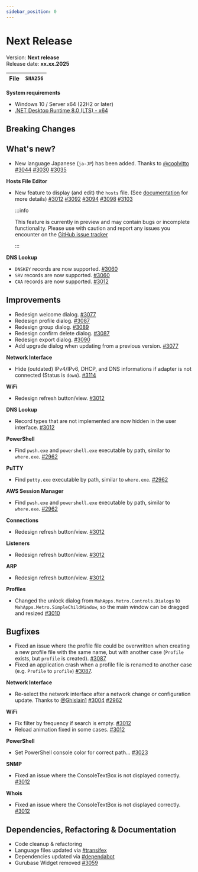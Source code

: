 ```yaml
---
sidebar_position: 0
---
```


# Next Release

Version: **Next release** <br />
Release date: **xx.xx.2025**

| File | `SHA256` |
| ---- | -------- |

**System requirements**

- Windows 10 / Server x64 (22H2 or later)
- [.NET Desktop Runtime 8.0 (LTS) - x64](https://dotnet.microsoft.com/en-us/download/dotnet/8.0/runtime)

## Breaking Changes

## What's new?

- New language Japanese (`ja-JP`) has been added. Thanks to [@coolvitto](https://github.com/coolvitto) [#3044](https://github.com/BornToBeRoot/NETworkManager/pull/3044) [#3030](https://github.com/BornToBeRoot/NETworkManager/pull/3030) [#3035](https://github.com/BornToBeRoot/NETworkManager/pull/3035)

**Hosts File Editor**

- New feature to display (and edit) the `hosts` file. (See [documentation](https://borntoberoot.net/NETworkManager/docs/application/hosts-file-editor) for more details) [#3012](https://github.com/BornToBeRoot/NETworkManager/pull/3012) [#3092](https://github.com/BornToBeRoot/NETworkManager/pull/3092) [#3094](https://github.com/BornToBeRoot/NETworkManager/pull/3094) [#3098](https://github.com/BornToBeRoot/NETworkManager/pull/3098) [#3103](https://github.com/BornToBeRoot/NETworkManager/pull/3103)

  :::info

  This feature is currently in preview and may contain bugs or incomplete functionality. Please use with caution and report any issues you encounter on the [GitHub issue tracker](https://github.com/BornToBeRoot/NETworkManager/issues)

  :::

**DNS Lookup**

- `DNSKEY` records are now supported. [#3060](https://github.com/BornToBeRoot/NETworkManager/pull/3060)
- `SRV` records are now supported. [#3060](https://github.com/BornToBeRoot/NETworkManager/pull/3060)
- `CAA` records are now supported. [#3012](https://github.com/BornToBeRoot/NETworkManager/pull/3012)

## Improvements

- Redesign welcome dialog. [#3077](https://github.com/BornToBeRoot/NETworkManager/pull/3077)
- Redesign profile dialog. [#3087](https://github.com/BornToBeRoot/NETworkManager/pull/3087)
- Redesign group dialog. [#3089](https://github.com/BornToBeRoot/NETworkManager/pull/3089)
- Redesign confirm delete dialog. [#3087](https://github.com/BornToBeRoot/NETworkManager/pull/3087)
- Redesign export dialog. [#3090](https://github.com/BornToBeRoot/NETworkManager/pull/3090)
- Add upgrade dialog when updating from a previous version. [#3077](https://github.com/BornToBeRoot/NETworkManager/pull/3077)

**Network Interface**

- Hide (outdated) IPv4/IPv6, DHCP, and DNS informations if adapter is not connected (Status is `down`). [#3114](https://github.com/BornToBeRoot/NETworkManager/pull/3114)

**WiFi**

- Redesign refresh button/view. [#3012](https://github.com/BornToBeRoot/NETworkManager/pull/3012)

**DNS Lookup**

- Record types that are not implemented are now hidden in the user interface. [#3012](https://github.com/BornToBeRoot/NETworkManager/pull/3012)

**PowerShell**

- Find `pwsh.exe` and `powershell.exe` executable by path, similar to `where.exe`. [#2962](https://github.com/BornToBeRoot/NETworkManager/pull/2962)

**PuTTY**

- Find `putty.exe` executable by path, similar to `where.exe`. [#2962](https://github.com/BornToBeRoot/NETworkManager/pull/2962)

**AWS Session Manager**

- Find `pwsh.exe` and `powershell.exe` executable by path, similar to `where.exe`. [#2962](https://github.com/BornToBeRoot/NETworkManager/pull/2962)

**Connections**

- Redesign refresh button/view. [#3012](https://github.com/BornToBeRoot/NETworkManager/pull/3012)

**Listeners**

- Redesign refresh button/view. [#3012](https://github.com/BornToBeRoot/NETworkManager/pull/3012)

**ARP**

- Redesign refresh button/view. [#3012](https://github.com/BornToBeRoot/NETworkManager/pull/3012)

**Profiles**

- Changed the unlock dialog from `MahApps.Metro.Controls.Dialogs` to `MahApps.Metro.SimpleChildWindow`, so the main window can be dragged and resized [#3010](https://github.com/BornToBeRoot/NETworkManager/pull/3010)

## Bugfixes

- Fixed an issue where the profile file could be overwritten when creating a new profile file with the same name, but with another case (`Profile` exists, but `profile` is created). [#3087](https://github.com/BornToBeRoot/NETworkManager/pull/3087)
- Fixed an application crash when a profile file is renamed to another case (e.g. `Profile` to `profile`) [#3087](https://github.com/BornToBeRoot/NETworkManager/pull/3087).

**Network Interface**

- Re-select the network interface after a network change or configuration update. Thanks to [@Ghislain1](https://github.com/Ghislain1) [#3004](https://github.com/BornToBeRoot/NETworkManager/pull/3004) [#2962](https://github.com/BornToBeRoot/NETworkManager/pull/2962)

**WiFi**

- Fix filter by frequency if search is empty. [#3012](https://github.com/BornToBeRoot/NETworkManager/pull/3012)
- Reload animation fixed in some cases. [#3012](https://github.com/BornToBeRoot/NETworkManager/pull/3012)

**PowerShell**

- Set PowerShell console color for correct path... [#3023](https://github.com/BornToBeRoot/NETworkManager/pull/3023)

**SNMP**

- Fixed an issue where the ConsoleTextBox is not displayed correctly. [#3012](https://github.com/BornToBeRoot/NETworkManager/pull/3012)

**Whois**

- Fixed an issue where the ConsoleTextBox is not displayed correctly. [#3012](https://github.com/BornToBeRoot/NETworkManager/pull/3012)

## Dependencies, Refactoring & Documentation

- Code cleanup & refactoring
- Language files updated via [#transifex](https://github.com/BornToBeRoot/NETworkManager/pulls?q=author%3Aapp%2Ftransifex-integration)
- Dependencies updated via [#dependabot](https://github.com/BornToBeRoot/NETworkManager/pulls?q=author%3Aapp%2Fdependabot)
- Gurubase Widget removed [#3059](https://github.com/BornToBeRoot/NETworkManager/pull/3059)
